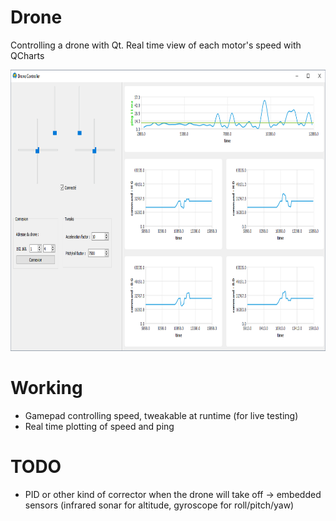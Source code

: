 # Drone
Controlling a drone with Qt. Real time view of each motor's speed with QCharts

<img src="Capture.PNG" height="450" width="800">

# Working
* Gamepad controlling speed, tweakable at runtime (for live testing)
* Real time plotting of speed and ping

# TODO
* PID or other kind of corrector when the drone will take off -> embedded sensors (infrared sonar for altitude, gyroscope for roll/pitch/yaw)
